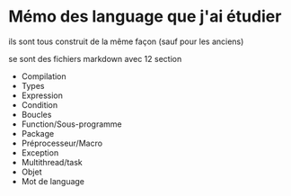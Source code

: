 # Mémo des language que j'ai étudier

ils sont tous construit de la même façon (sauf pour les anciens)

se sont des fichiers markdown avec 12 section

* Compilation
* Types
* Expression
* Condition
* Boucles
* Function/Sous-programme
* Package
* Préprocesseur/Macro
* Exception
* Multithread/task
* Objet
* Mot de language
